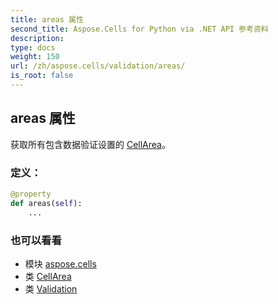 ```yaml
---
title: areas 属性
second_title: Aspose.Cells for Python via .NET API 参考资料
description:
type: docs
weight: 150
url: /zh/aspose.cells/validation/areas/
is_root: false
---
```

## areas 属性

获取所有包含数据验证设置的 [CellArea](/cells/python-net/zh/aspose.cells/cellarea)。
### 定义：
```python
@property
def areas(self):
    ...
```

### 也可以看看
* 模块 [aspose.cells](../../)
* 类 [CellArea](/cells/python-net/zh/aspose.cells/cellarea)
* 类 [Validation](/cells/python-net/zh/aspose.cells/validation)
